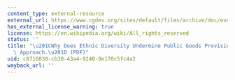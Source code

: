 ```yaml
---
content_type: external-resource
external_url: https://www.cgdev.org/sites/default/files/archive/doc/events/EthnicPublicGoods.pdf
has_external_license_warning: true
license: https://en.wikipedia.org/wiki/All_rights_reserved
status: ''
title: "\u201CWhy Does Ethnic Diversity Undermine Public Goods Provision?: An Experimental\
  \ Approach.\u201D (PDF)"
uid: c8716830-cb30-43a4-9240-9e170c5fc4a2
wayback_url: ''
---
```

